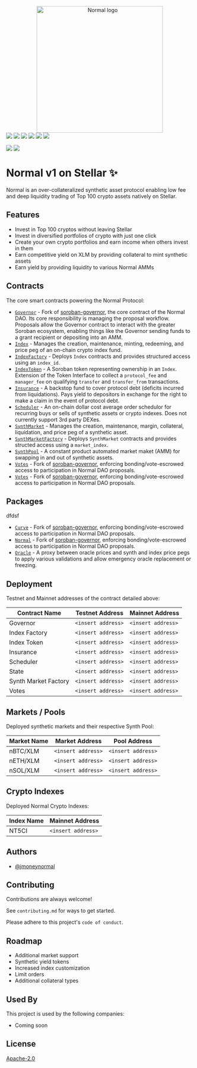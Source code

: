 <div align="center">
  <a href="https://www.normalfinance.io/protocol">
    <img src="https://cdn.prod.website-files.com/6595b2282ea917577755d3a5/6595bb9290625dfff5df3f7e_Logo%20-%20Color.svg" alt="Normal logo" width="340"/>
  </a>
</div>

<div>
  <a href="https://discord.gg/hayb9pafjZ"><img src="https://img.shields.io/discord/928701482319101952"/></a>
  <a  href="https://github.com/normalfinance/normal-v1-stellar/releases"><img src="https://img.shields.io/github/release-pre/normalfinance/normal-v1-stellar.svg"/></a>
  <a  href="https://github.com/normalfinance/normal-v1-stellar/pulse"><img src="https://img.shields.io/github/contributors/normalfinance/normal-v1-stellar.svg"/></a>
  <a href="https://opensource.org/license/apache-2-0"><img src="https://img.shields.io/github/license/normalfinance/normal-v1-stellar"/></a>
  <a href="https://github.com/normalfinance/normal-v1-stellar/pulse"><img src="https://img.shields.io/github/last-commit/normalfinance/normal-v1-stellar.svg"/></a>
  <a href="https://github.com/normalfinance/normal-v1-stellar/pulls"><img src="https://img.shields.io/github/issues-pr/normalfinance/normal-v1-stellar.svg"/></a>
 
  <a href="https://github.com/normalfinance/normal-v1-stellar/issues"><img src="https://img.shields.io/github/issues/normalfinance/normal-v1-stellar.svg"/></a>
  <a href="https://github.com/normalfinance/normal-v1-stellar/issues"><img src="https://img.shields.io/github/issues-closed/normalfinance/normal-v1-stellar.svg"/></a>
</div>

# Normal v1 on Stellar ✨

Normal is an over-collateralized synthetic asset protocol enabling low fee and deep liquidity trading of Top 100 crypto assets natively on Stellar.

## Features

- Invest in Top 100 cryptos without leaving Stellar
- Invest in diversified portfolios of crypto with just one click
- Create your own crypto portfolios and earn income when others invest in them
- Earn competitive yield on XLM by providing collateral to mint synthetic assets
- Earn yield by providing liquidity to various Normal AMMs

## Contracts

The core smart contracts powering the Normal Protocol:

- [`Governor`](https://github.com/normalfinance/normal-v1-stellar/tree/master/contracts/governor) - Fork of [soroban-governor](https://github.com/script3/soroban-governor), the core contract of the Normal DAO. Its core responsibility is managing the proposal workflow. Proposals allow the Governor contract to interact with the greater Soroban ecosystem, enabling things like the Governor sending funds to a grant recipient or depositing into an AMM.
- [`Index`](https://github.com/normalfinance/normal-v1-stellar/tree/master/contracts/index) - Manages the creation, maintenance, minting, redeeming, and price peg of an on-chain crypto index fund.
- [`IndexFactory`](https://github.com/normalfinance/normal-v1-stellar/tree/master/contracts/index_factory) - Deploys `Index` contracts and provides structured access using an `index_id`.
- [`IndexToken`](https://github.com/normalfinance/normal-v1-stellar/tree/master/contracts/index_token) - A Soroban token representing ownership in an `Index`. Extension of the Token Interface to collect a `protocol_fee` and `manager_fee` on qualifying `transfer` and `transfer_from` transactions.
- [`Insurance`](https://github.com/normalfinance/normal-v1-stellar/tree/master/contracts/insurance) - A backstop fund to cover protocol debt (deficits incurred from liquidations). Pays yield to depositors in exchange for the right to make a claim in the event of protocol debt.
- [`Scheduler`](https://github.com/normalfinance/normal-v1-stellar/tree/master/contracts/scheduler) - An on-chain dollar cost average order schedulor for recurring buys or sells of synthetic assets or crypto indexes. Does not currently support 3rd party DEXes.
- [`SynthMarket`](https://github.com/normalfinance/normal-v1-stellar/tree/master/contracts/synth_market) - Manages the creation, maintenance, margin, collateral, liquidation, and price peg of a synthetic asset.
- [`SynthMarketFactory`](https://github.com/normalfinance/normal-v1-stellar/tree/master/contracts/synth_market_factory) - Deploys `SynthMarket` contracts and provides structed access using a `market_index`.
- [`SynthPool`](https://github.com/normalfinance/normal-v1-stellar/tree/master/contracts/synth_pool) - A constant product automated market maket (AMM) for swapping in and out of synthetic assets.
- [`Votes`](https://github.com/normalfinance/normal-v1-stellar/tree/master/contracts/votes) - Fork of [soroban-governor](https://github.com/script3/soroban-governor), enforcing bonding/vote-escrowed access to participation in Normal DAO proposals.
- [`Votes`](https://github.com/normalfinance/normal-v1-stellar/tree/master/contracts/votes) - Fork of [soroban-governor](https://github.com/script3/soroban-governor), enforcing bonding/vote-escrowed access to participation in Normal DAO proposals.

## Packages

dfdsf

- [`Curve`](https://github.com/normalfinance/normal-v1-stellar/tree/master/packages/curve) - Fork of [soroban-governor](https://github.com/script3/soroban-governor), enforcing bonding/vote-escrowed access to participation in Normal DAO proposals.
- [`Normal`](https://github.com/normalfinance/normal-v1-stellar/tree/master/packages/normal) - Fork of [soroban-governor](https://github.com/script3/soroban-governor), enforcing bonding/vote-escrowed access to participation in Normal DAO proposals.
- [`Oracle`](https://github.com/normalfinance/normal-v1-stellar/tree/master/packages/oracle) - A proxy between oracle prices and synth and index price pegs to apply various validations and allow emergency oracle replacement or freezing.

## Deployment

Testnet and Mainnet addresses of the contract detailed above:

| Contract Name        | Testnet Address    | Mainnet Address    |
| -------------------- | ------------------ | ------------------ |
| Governor             | `<insert address>` | `<insert address>` |
| Index Factory        | `<insert address>` | `<insert address>` |
| Index Token          | `<insert address>` | `<insert address>` |
| Insurance            | `<insert address>` | `<insert address>` |
| Scheduler            | `<insert address>` | `<insert address>` |
| State                | `<insert address>` | `<insert address>` |
| Synth Market Factory | `<insert address>` | `<insert address>` |
| Votes                | `<insert address>` | `<insert address>` |

## Markets / Pools

Deployed synthetic markets and their respective Synth Pool:

| Market Name | Market Address     | Pool Address       |
| ----------- | ------------------ | ------------------ |
| nBTC/XLM    | `<insert address>` | `<insert address>` |
| nETH/XLM    | `<insert address>` | `<insert address>` |
| nSOL/XLM    | `<insert address>` | `<insert address>` |

## Crypto Indexes

Deployed Normal Crypto Indexes:

| Index Name | Mainnet Address    |
| ---------- | ------------------ |
| NT5CI      | `<insert address>` |

## Authors

- [@jmoneynormal](https://www.github.com/jmoneynormal)

## Contributing

Contributions are always welcome!

See `contributing.md` for ways to get started.

Please adhere to this project's `code of conduct`.

## Roadmap

- Additional market support
- Synthetic yield tokens
- Increased index customization
- Limit orders
- Additional collateral types

## Used By

This project is used by the following companies:

- Coming soon

## License

[Apache-2.0](https://choosealicense.com/licenses/apache-2.0/)
